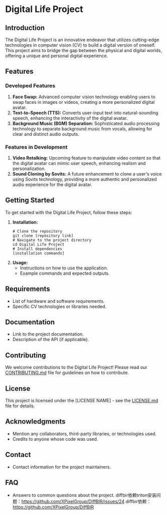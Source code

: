 # Digital Life Project

## Introduction
The Digital Life Project is an innovative endeavor that utilizes cutting-edge technologies in computer vision (CV) to build a digital version of oneself. This project aims to bridge the gap between the physical and digital worlds, offering a unique and personal digital experience.

## Features
### Developed Features
1. **Face Swap:** Advanced computer vision technology enabling users to swap faces in images or videos, creating a more personalized digital avatar.
2. **Text-to-Speech (TTS):** Converts user-input text into natural-sounding speech, enhancing the interactivity of the digital avatar.
3. **Background Music (BGM) Separation:** Sophisticated audio processing technology to separate background music from vocals, allowing for clear and distinct audio outputs.

### Features in Development
1. **Video Retalking:** Upcoming feature to manipulate video content so that the digital avatar can mimic user speech, enhancing realism and personalization.
2. **Sound Cloning by Sovits:** A future enhancement to clone a user's voice using Sovits technology, providing a more authentic and personalized audio experience for the digital avatar.

## Getting Started
To get started with the Digital Life Project, follow these steps:
1. **Installation:**
    ```
    # Clone the repository
    git clone [repository link]
    # Navigate to the project directory
    cd Digital Life Project
    # Install dependencies
    [installation commands]
    ```
2. **Usage:**
    - Instructions on how to use the application.
    - Example commands and expected outputs.

## Requirements
- List of hardware and software requirements.
- Specific CV technologies or libraries needed.

## Documentation
- Link to the project documentation.
- Description of the API (if applicable).

## Contributing
We welcome contributions to the Digital Life Project! Please read our [CONTRIBUTING.md](CONTRIBUTING.md) file for guidelines on how to contribute.

## License
This project is licensed under the [LICENSE NAME] - see the [LICENSE.md](LICENSE.md) file for details.

## Acknowledgments
- Mention any collaborators, third-party libraries, or technologies used.
- Credits to anyone whose code was used.

## Contact
- Contact information for the project maintainers.

## FAQ
- Answers to common questions about the project.
diffbir依赖triton安装问题：https://github.com/XPixelGroup/DiffBIR/issues/24
diffbir依赖：https://github.com/XPixelGroup/DiffBIR
